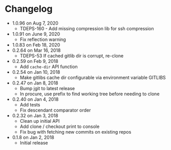 Changelog
===========

* 1.0.96 on Aug 7, 2020
  * TDEPS-160 - Add missing compression lib for ssh compression
* 1.0.91 on June 9, 2020
  * Fix reflection warning
* 1.0.83 on Feb 18, 2020
* 0.2.64 on Mar 16, 2018
  * TDEPS-53 If cached gitlib dir is corrupt, re-clone
* 0.2.59 on Feb 9, 2018
  * Add `cache-dir` API function
* 0.2.54 on Jan 10, 2018
  * Make gitlibs cache dir configurable via environment variable GITLIBS
* 0.2.47 on Jan 8, 2018 
  * Bump jgit to latest release
  * In procure, use prefix to find working tree before needing to clone
* 0.2.40 on Jan 4, 2018
  * Add tests
  * Fix descendant comparator order
* 0.2.32 on Jan 3, 2018
  * Clean up initial API
  * Add clone / checkout print to console
  * Fix bug with fetching new commits on existing repos
* 0.1.8 on Jan 2, 2018
  * Initial release
